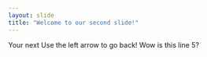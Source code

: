 ```yaml
---
layout: slide
title: "Welcome to our second slide!"
---
```

Your next
Use the left arrow to go back!
Wow is this line 5?